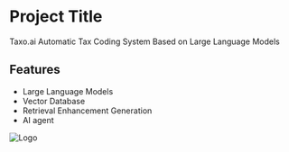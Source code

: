 
# Project Title
Taxo.ai
Automatic Tax Coding System Based on Large Language Models


## Features

- Large Language Models
- Vector Database
- Retrieval Enhancement Generation
- AI agent


![Logo](https://dev-to-uploads.s3.amazonaws.com/uploads/articles/th5xamgrr6se0x5ro4g6.png)

